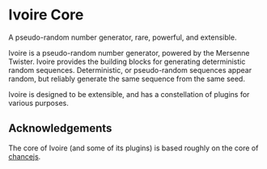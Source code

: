 Ivoire Core
===========

A pseudo-random number generator, rare, powerful, and extensible.

Ivoire is a pseudo-random number generator, powered by the Mersenne
Twister. Ivoire provides the building blocks for generating deterministic
random sequences. Deterministic, or pseudo-random sequences appear random,
but reliably generate the same sequence from the same seed.

Ivoire is designed to be extensible, and has a constellation of plugins for
various purposes.

Acknowledgements
----------------

The core of Ivoire (and some of its plugins) is based roughly on the core of
[chancejs](http://chancejs.com/).
